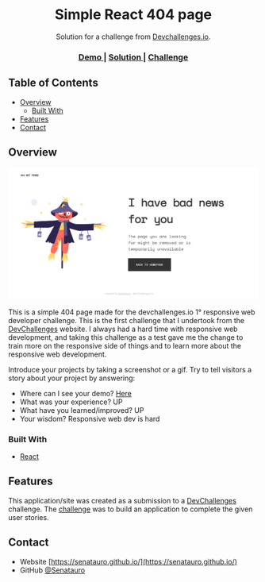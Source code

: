 <!-- Please update value in the {}  -->

<h1 align="center">Simple React 404 page </h1>

<div align="center">
   Solution for a challenge from  <a href="http://devchallenges.io" target="_blank">Devchallenges.io</a>.
</div>

<div align="center">
  <h3>
    <a href="https://master--magical-cat-5d5001.netlify.app/">
      Demo
    </a>
    <span> | </span>
    <a href="https://devchallenges.io/solutions/tXtCsrElCimcXpDjhFxo">
      Solution
    </a>
    <span> | </span>
    <a href="https://devchallenges.io/challenges/wBunSb7FPrIepJZAg0sY">
      Challenge
    </a>
  </h3>
</div>

<!-- TABLE OF CONTENTS -->

## Table of Contents

- [Overview](#overview)
  - [Built With](#built-with)
- [Features](#features)
- [Contact](#contact)

<!-- OVERVIEW -->

## Overview

![screenshot](./screenshot.png)

This is a simple 404 page made for the devchallenges.io 1° responsive web developer challenge. This is the first challenge that I undertook from the [DevChallenges](https://devchallenges.io/challenges) website. I always had a hard time with responsive web development, and taking this challenge as a test gave me the change to train more on the responsive side of things and to learn more about the responsive web development.

Introduce your projects by taking a screenshot or a gif. Try to tell visitors a story about your project by answering:

- Where can I see your demo? [Here](https://master--magical-cat-5d5001.netlify.app/)
- What was your experience? UP
- What have you learned/improved? UP
- Your wisdom? Responsive web dev is hard

### Built With

<!-- This section should list any major frameworks that you built your project using. Here are a few examples.-->

- [React](https://reactjs.org/)

## Features

<!-- List the features of your application or follow the template. Don't share the figma file here :) -->

This application/site was created as a submission to a [DevChallenges](https://devchallenges.io/challenges) challenge. The [challenge](https://devchallenges.io/challenges/wBunSb7FPrIepJZAg0sY) was to build an application to complete the given user stories.


## Contact

- Website [https://senatauro.github.io/](https://senatauro.github.io/)
- GitHub [@Senatauro](https://github.com/Senatauro)